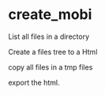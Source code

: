 # create_mobi

List all files in a directory

Create a files tree to a Html

copy all files in a tmp files

export the html.
